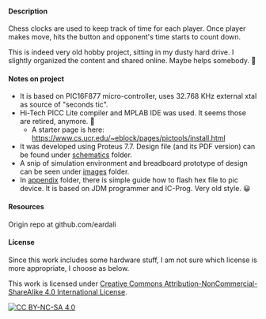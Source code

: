 #### Description
Chess clocks are used to keep track of time for each player. Once player makes move, hits the button and opponent's time starts to count down.  

This is indeed very old hobby project, sitting in my dusty hard drive. I slightly organized the content and shared online. Maybe helps somebody. :slightly_smiling_face:  

#### Notes on project
- It is based on PIC16F877 micro-controller, uses 32.768 KHz external xtal as source of "seconds tic".  
- Hi-Tech PICC Lite compiler and MPLAB IDE was used. It seems those are retired, anymore. :thinking:  
  - A starter page is here: https://www.cs.ucr.edu/~eblock/pages/pictools/install.html  
- It was developed using Proteus 7.7. Design file (and its PDF version) can be found under [schematics](schematics) folder.  
- A snip of simulation environment and breadboard prototype of design can be seen under [images](images) folder.  
- In [appendix](appendix) folder, there is simple guide how to flash hex file to pic device. It is based on JDM programmer and IC-Prog. Very old style. :grinning:  

#### Resources
Origin repo at github.com/eardali

#### License
Since this work includes some hardware stuff, I am not sure which license is more appropriate, I choose as below.  

This work is licensed under
[Creative Commons Attribution-NonCommercial-ShareAlike 4.0 International License][cc-by-nc-sa].  

[![CC BY-NC-SA 4.0][cc-by-nc-sa-image]][cc-by-nc-sa]

[cc-by-nc-sa]: http://creativecommons.org/licenses/by-nc-sa/4.0/
[cc-by-nc-sa-image]: https://licensebuttons.net/l/by-nc-sa/4.0/88x31.png
[cc-by-nc-sa-shield]: https://img.shields.io/badge/License-CC%20BY--NC--SA%204.0-lightgrey.svg
